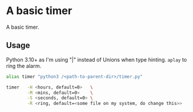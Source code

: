 # A basic timer

A basic timer.

## Usage 

Python 3.10+ as I'm using "|" instead of Unions when type hinting.
`aplay` to ring the alarm.

``` bash
alias timer "python3 /<path-to-parent-dir>/timer.py"

timer   -H <hours, default=0>   \
        -M <mins, default=0>    \
        -S <seconds, default=0> \
        -R <ring, default=<some file on my system, do change this>>
```
